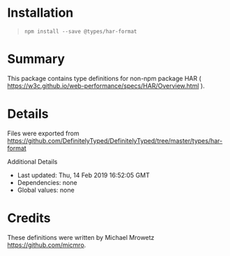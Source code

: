 # Installation
> `npm install --save @types/har-format`

# Summary
This package contains type definitions for non-npm package HAR ( https://w3c.github.io/web-performance/specs/HAR/Overview.html ).

# Details
Files were exported from https://github.com/DefinitelyTyped/DefinitelyTyped/tree/master/types/har-format

Additional Details
 * Last updated: Thu, 14 Feb 2019 16:52:05 GMT
 * Dependencies: none
 * Global values: none

# Credits
These definitions were written by Michael Mrowetz <https://github.com/micmro>.
